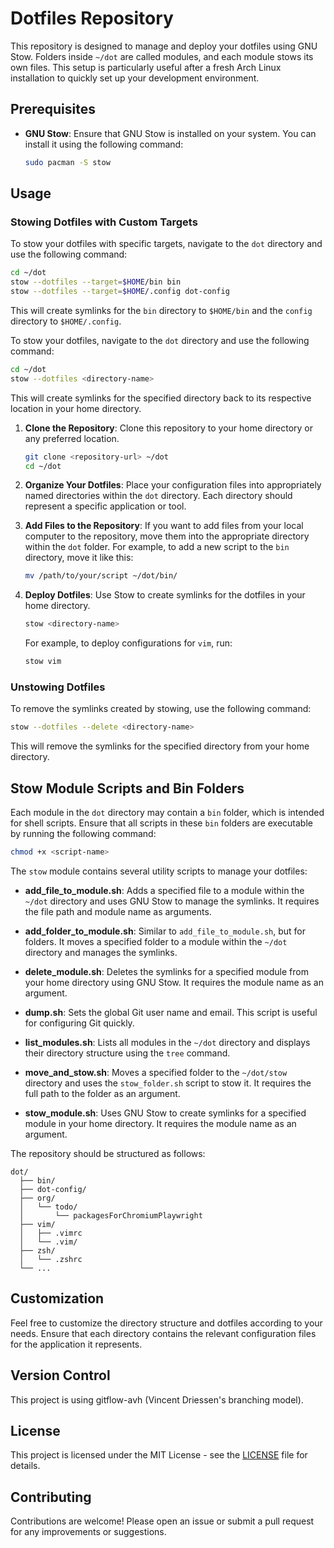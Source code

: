 # Dotfiles Repository

This repository is designed to manage and deploy your dotfiles using GNU Stow. Folders inside `~/dot` are called modules, and each module stows its own files. This setup is particularly useful after a fresh Arch Linux installation to quickly set up your development environment.

## Prerequisites

- **GNU Stow**: Ensure that GNU Stow is installed on your system. You can install it using the following command:
  ```bash
  sudo pacman -S stow
  ```

## Usage

### Stowing Dotfiles with Custom Targets

To stow your dotfiles with specific targets, navigate to the `dot` directory and use the following command:

```bash
cd ~/dot
stow --dotfiles --target=$HOME/bin bin
stow --dotfiles --target=$HOME/.config dot-config
```

This will create symlinks for the `bin` directory to `$HOME/bin` and the `config` directory to `$HOME/.config`.

To stow your dotfiles, navigate to the `dot` directory and use the following command:

```bash
cd ~/dot
stow --dotfiles <directory-name>
```

This will create symlinks for the specified directory back to its respective location in your home directory.

1. **Clone the Repository**: Clone this repository to your home directory or any preferred location.
   ```bash
   git clone <repository-url> ~/dot
   cd ~/dot
   ```

2. **Organize Your Dotfiles**: Place your configuration files into appropriately named directories within the `dot` directory. Each directory should represent a specific application or tool.

3. **Add Files to the Repository**: If you want to add files from your local computer to the repository, move them into the appropriate directory within the `dot` folder. For example, to add a new script to the `bin` directory, move it like this:
   ```bash
   mv /path/to/your/script ~/dot/bin/
   ```

4. **Deploy Dotfiles**: Use Stow to create symlinks for the dotfiles in your home directory.
   ```bash
   stow <directory-name>
   ```

   For example, to deploy configurations for `vim`, run:
   ```bash
   stow vim
   ```

### Unstowing Dotfiles

To remove the symlinks created by stowing, use the following command:

```bash
stow --dotfiles --delete <directory-name>
```

This will remove the symlinks for the specified directory from your home directory.

## Stow Module Scripts and Bin Folders

Each module in the `dot` directory may contain a `bin` folder, which is intended for shell scripts. Ensure that all scripts in these `bin` folders are executable by running the following command:

```bash
chmod +x <script-name>
```

The `stow` module contains several utility scripts to manage your dotfiles:

- **add_file_to_module.sh**: Adds a specified file to a module within the `~/dot` directory and uses GNU Stow to manage the symlinks. It requires the file path and module name as arguments.

- **add_folder_to_module.sh**: Similar to `add_file_to_module.sh`, but for folders. It moves a specified folder to a module within the `~/dot` directory and manages the symlinks.

- **delete_module.sh**: Deletes the symlinks for a specified module from your home directory using GNU Stow. It requires the module name as an argument.

- **dump.sh**: Sets the global Git user name and email. This script is useful for configuring Git quickly.

- **list_modules.sh**: Lists all modules in the `~/dot` directory and displays their directory structure using the `tree` command.

- **move_and_stow.sh**: Moves a specified folder to the `~/dot/stow` directory and uses the `stow_folder.sh` script to stow it. It requires the full path to the folder as an argument.

- **stow_module.sh**: Uses GNU Stow to create symlinks for a specified module in your home directory. It requires the module name as an argument.

The repository should be structured as follows:
```
dot/
  ├── bin/
  ├── dot-config/
  ├── org/
  │   └── todo/
  │       └── packagesForChromiumPlaywright
  ├── vim/
  │   ├── .vimrc
  │   └── .vim/
  ├── zsh/
  │   └── .zshrc
  └── ...
```

## Customization

Feel free to customize the directory structure and dotfiles according to your needs. Ensure that each directory contains the relevant configuration files for the application it represents.

## Version Control

This project is using gitflow-avh (Vincent Driessen's branching model).

## License

This project is licensed under the MIT License - see the [LICENSE](LICENSE) file for details.

## Contributing

Contributions are welcome! Please open an issue or submit a pull request for any improvements or suggestions.
